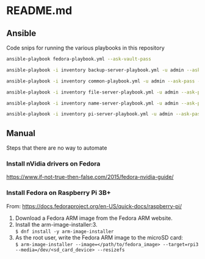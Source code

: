 # README.md

## Ansible

Code snips for running the various playbooks in this repository

```bash
ansible-playbook fedora-playbook.yml --ask-vault-pass

ansible-playbook -i inventory backup-server-playbook.yml -u admin --ask-pass

ansible-playbook -i inventory common-playbook.yml -u admin --ask-pass --ask-vault-pass

ansible-playbook -i inventory file-server-playbook.yml -u admin --ask-pass --ask-vault-pass

ansible-playbook -i inventory name-server-playbook.yml -u admin --ask-pass --ask-vault-pass

ansible-playbook -i inventory pi-server-playbook.yml -u admin --ask-pass --ask-vault-pass
```

## Manual

Steps that there are no way to automate

### Install nVidia drivers on Fedora

<https://www.if-not-true-then-false.com/2015/fedora-nvidia-guide/>

### Install Fedora on Raspberry Pi 3B+

From: <https://docs.fedoraproject.org/en-US/quick-docs/raspberry-pi/>

1. Download a Fedora ARM image from the Fedora ARM website.
2. Install the arm-image-installer:3.  
  `$ dnf install -y arm-image-installer`
3. As the root user, write the Fedora ARM image to the microSD card:  
  `$ arm-image-installer --image=</path/to/fedora_image> --target=rpi3 --media=/dev/<sd_card_device> --resizefs`

